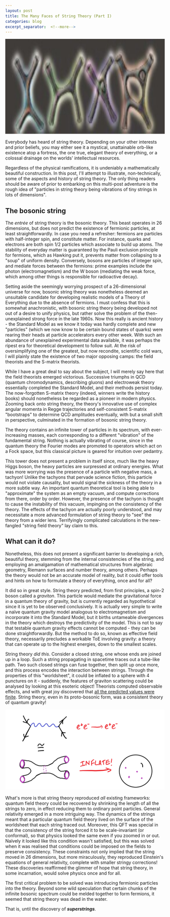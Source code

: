 ```yaml
---
layout: post
title: The Many Faces of String Theory (Part I)
categories: blog
excerpt_separator:  <!--more-->
---
```


<img src="/assets/images/StringCoverPhoto.jpg" height="300" />

Everybody has heard of string theory. Depending on your other interests and prior beliefs, you may either see it a mystical, unattainable orb-like existence atop a fortress, the one true, elegant theory of everything, or a colossal drainage on the worlds' intellectual resources.

Regardless of the physical ramifications, it is undeniably a mathematically beautiful construction. In this post, I'll attempt to illustrate, non-technically, some of the aspects and history of string theory. The only thing readers should be aware of prior to embarking on this multi-post adventure is the rough idea of "particles in string theory being vibrations of tiny strings in lots of dimensions".


## The bosonic string 

The *entrée* of string theory is the bosonic theory. This beast operates in 26 dimensions, but does not predict the existence of fermionic particles, at least straightforwardly. In case you need a refresher: fermions are particles with half-integer spin, and constitute matter. For instance, quarks and electrons are both spin $1/2$ particles which associate to build up atoms. The stability of everyday matter is guaranteed by the Pauli exclusion principle for fermions, which as Hawking put it, prevents matter from collapsing to a "soup" of uniform density. Conversely, bosons are particles of integer spin, and mediate forces between the fermions: prime examples include the photon (electromagnetism) and the W boson (mediating the weak force, which among other things is responsible for radioactive decay).

Setting aside the seemingly worrying prospect of a 26-dimensional universe for now, bosonic string theory was nonetheless deemed an unsuitable candidate for developing realistic models of a Theory of Everything due to the absence of fermions. I must confess that this is somewhat anachronistic, with bosonic string theory being developed not out of a desire to unify physics, but rather solve the problem of the then-unexplained strong force in the late 1960s. Now this really is ancient history - the Standard Model as we know it today was hardly complete and new "particles" (which we now know to be certain bound states of quarks) were rearing their heads at particle accelerators every other week. With such an abundance of unexplained experimental data available, it was perhaps the ripest era for theoretical development to follow suit. At the risk of oversimplifying one of the greatest, but now recondite, scientific cold wars, I will plainly state the existence of two major opposing camps: the field theorists and the S-matrix theorists.

While I have a great deal to say about the subject, I will merely say here that the field theorists emerged victorious. Successive triumphs in QCD (quantum chromodynamics, describing gluons) and electroweak theory essentially completed the Standard Model, and their methods persist today. The now-forgotten S-matrix theory (indeed, winners write the history books) should nonetheless be regarded as a pioneer in modern physics. Zooming back onto string theory, the theory's innovative use of complex angular momenta in Regge trajectories and self-consistent S-matrix "bootstraps" to determine QCD amplitudes eventually, with but a small shift in perspective, culminated in the formation of bosonic string theory. 

The theory contains an infinite tower of particles in its spectrum, with ever-increasing masses, each corresponding to a different "vibration" of the fundamental string. Nothing is actually vibrating of course, since in the quantum theory the Fourier modes are promoted to operators which act on a Fock space, but this classical picture is geared for intuition over pedantry.

This tower does not present a problem in itself since, much like the heavy Higgs boson, the heavy particles are surpressed at ordinary energies. What was more worrying was the presence of a particle with negative mass, a tachyon! Unlike the tachyons that pervade science fiction, this particle would not violate causality, but would signal the sickness of the theory in a more subtle way. An important quantum theoretical tool is being able to "approximate" the system as an empty vacuum, and compute corrections from there, order by order. However, the presence of the tachyon is thought to cause the instability of this vacuum, impinging on the consistency of the theory. The effects of the tachyon are actually poorly understood, and may necessitate a more advanced formulation of string theory to "see" the theory from a wider lens. Terrifyingly complicated calculations in the new-fangled "string field theory" lay claim to this.

## What can it do?

Nonetheless, this does not present a significant barrier to developing a rich, beautiful theory, stemming from the internal consistencies of the string, and employing an amalgamation of mathematical structures from algebraic geometry, Riemann surfaces and number theory, among others. Perhaps the theory would not be an accurate model of reality, but it could offer tools and hints on how to formulate a theory of everything, once and for all?

It did so in great style. String theory predicted, from first principles, a spin-2 boson called a *graviton*. This particle would mediate the gravitational force in a quantum theory of gravity, but is currently regarded as hypothetical since it is yet to be observed conclusively. It is actually very simple to write a naïve quantum gravity model analogous to electromagnetism and incorporate it into the Standard Model, but it births untameable divergences in the theory which destroys the predictivity of the model. This is not to say that testable quantum gravity effects cannot be computed - they can be done straightforwardly. But the method to do so, known as effective field theory, necessarily precludes a workable ToE involving gravity: a theory that can operate up to the highest energies, down to the smallest scales.

String theory *did this*. Consider a closed string, one whose ends are joined up in a loop. Such a string propagating in spacetime traces out a tube-like path. Two such closed strings can fuse together, then split up once more, and this process encodes the interaction between strings. Through the properties of this "worldsheet", it could be inflated to a sphere with 4 punctures on it - suddenly, the features of graviton scattering could be analysed by looking at this esoteric object! Theorists computed observable effects, and with great joy discovered that [all the predicted values were finite](https://physics.stackexchange.com/a/638676/231159). String theory, even in its proto-bosonic form, was a consistent theory of quantum gravity! 

![](/assets/images/StringWorldsheet.png?raw=true)

What's more is that string theory reproduced *all* existing frameworks: quantum field theory could be recovered by shrinking the length of all the strings to zero, in effect reducing them to ordinary point particles. General relativity emerged in a more intriguing way. The dynamics of the strings meant that a particular quantum field theory lived on the surface of the worldsheet that each string traced out. Moreover, this QFT was special in that the consistency of the string forced it to be scale-invariant (or conformal), so that physics looked the same even if you zoomed in or out. Naïvely it looked like this condition wasn't satisfied, but this was solved when it was realised that conditions could be imposed on the fields to preserve consistency. These constraints not only implied that the string moved in 26 dimensions, but more miraculously, they reproduced Einstein's equations of general relativity, complete with smaller stringy corrections! These discoveries reaffirmed the glimmer of hope that string theory, in some incarnation, would solve physics once and for all.

The first critical problem to be solved was introducing fermionic particles into the theory. Beyond some wild speculation that certain chunks of the infinite bosonic spectrum could be melded together to form fermions, it seemed that string theory was dead in the water.

That is, until the discovery of ***superstrings***.

